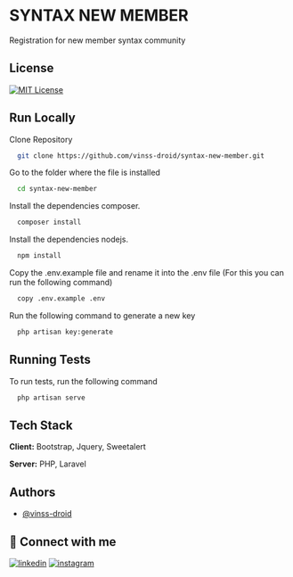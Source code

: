 
# SYNTAX NEW MEMBER

Registration for new member syntax community


## License

[![MIT License](https://img.shields.io/badge/License-MIT-green.svg)](https://choosealicense.com/licenses/mit/)


## Run Locally

Clone Repository

```bash
  git clone https://github.com/vinss-droid/syntax-new-member.git
```
Go to the folder where the file is installed
```bash
  cd syntax-new-member
```
Install the dependencies composer.
```bash
  composer install
```
Install the dependencies nodejs.
```bash
  npm install
```
Copy the .env.example file and rename it into the .env file (For this you can run the following command)
```bash
  copy .env.example .env
```
Run the following command to generate a new key
```bash
  php artisan key:generate
```
## Running Tests

To run tests, run the following command

```bash
  php artisan serve
```


## Tech Stack

**Client:** Bootstrap, Jquery, Sweetalert

**Server:** PHP, Laravel


## Authors

- [@vinss-droid](https://www.github.com/vinss-droid)


## 🔗 Connect with me

[![linkedin](https://img.shields.io/badge/linkedin-0A66C2?style=for-the-badge&logo=linkedin&logoColor=white)](https://www.linkedin.com/in/kevin-sipahutar-b65381220/)
[![instagram](https://img.shields.io/badge/instagram-1DA1F2?style=for-the-badge&logo=instagram&logoColor=white)](https://instagram.com/sipahutarkevin)

